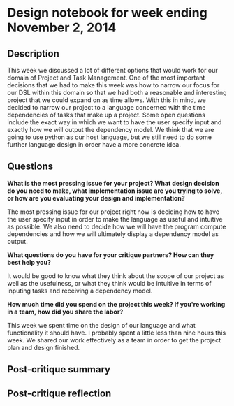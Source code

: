 # Design notebook for week ending November 2, 2014

## Description

This week we discussed a lot of different options that would work for our 
domain of Project and Task Management. One of the most important decisions
that we had to make this week was how to narrow our focus for our DSL within
this domain so that we had both a reasonable and interesting project that
we could expand on as time allows. With this in mind, we decided to narrow
our project to a language concerned with the time dependencies of tasks
that make up a project. Some open questions include the exact way in which
we want to have the user specify input and exactly how we will output
the dependency model. We think that we are going to use python as our
host language, but we still need to do some further language design
in order have a more concrete idea. 

## Questions

**What is the most pressing issue for your project? What design decision do
you need to make, what implementation issue are you trying to solve, or how
are you evaluating your design and implementation?**

The most pressing issue for our project right now is deciding how to have the
user specify input in order to make the language as useful and intuitive as 
possible. We also need to decide how we will have the program compute 
dependencies and how we will ultimately display a dependency model as output.

**What questions do you have for your critique partners? How can they best help
you?**

It would be good to know what they think about the scope of our project as well
as the usefulness, or what they think would be intuitive in terms of inputing
tasks and receiving a dependency model. 

**How much time did you spend on the project this week? If you're working in a
team, how did you share the labor?**

This week we spent time on the design of our language and what functionality 
it should have. I probably spent a little less than nine 
hours this week. We shared our work effectively as a team in order to get the
project plan and design finished. 

## Post-critique summary

## Post-critique reflection
